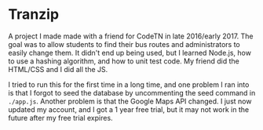 # Tranzip
A project I made made with a friend for CodeTN in late 2016/early 2017. The goal was to allow students to find their bus routes and administrators to easily change them. It didn't end up being used, but I learned Node.js, how to use a hashing algorithm, and how to unit test code. My friend did the HTML/CSS and I did all the JS.

I tried to run this for the first time in a long time, and one problem I ran into is that I forgot to seed the database by uncommenting the seed command in `./app.js`. Another problem is that the Google Maps API changed. I just now updated my account, and I got a 1 year free trial, but it may not work in the future after my free trial expires.

